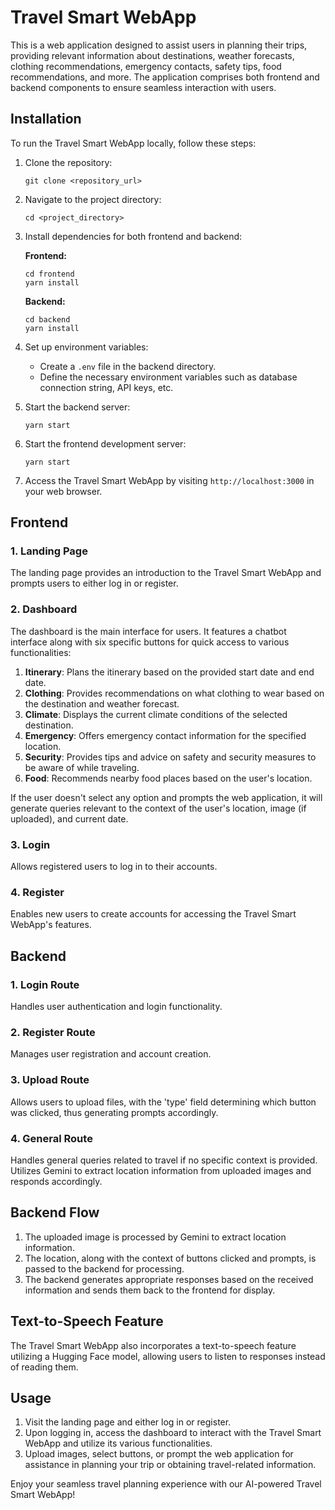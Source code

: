 # Travel Smart WebApp

This is a web application designed to assist users in planning their trips, providing relevant information about destinations, weather forecasts, clothing recommendations, emergency contacts, safety tips, food recommendations, and more. The application comprises both frontend and backend components to ensure seamless interaction with users.

## Installation

To run the Travel Smart WebApp locally, follow these steps:

1. Clone the repository:
   ```
   git clone <repository_url>
   ```

2. Navigate to the project directory:
   ```
   cd <project_directory>
   ```

3. Install dependencies for both frontend and backend:

   **Frontend:**
   ```
   cd frontend
   yarn install
   ```

   **Backend:**
   ```
   cd backend
   yarn install
   ```

4. Set up environment variables:
   - Create a `.env` file in the backend directory.
   - Define the necessary environment variables such as database connection string, API keys, etc.

5. Start the backend server:
   ```
   yarn start
   ```

6. Start the frontend development server:
   ```
   yarn start
   ```

7. Access the Travel Smart WebApp by visiting `http://localhost:3000` in your web browser.

## Frontend

### 1. Landing Page

The landing page provides an introduction to the Travel Smart WebApp and prompts users to either log in or register.

### 2. Dashboard

The dashboard is the main interface for users. It features a chatbot interface along with six specific buttons for quick access to various functionalities:

1. **Itinerary**: Plans the itinerary based on the provided start date and end date.
2. **Clothing**: Provides recommendations on what clothing to wear based on the destination and weather forecast.
3. **Climate**: Displays the current climate conditions of the selected destination.
4. **Emergency**: Offers emergency contact information for the specified location.
5. **Security**: Provides tips and advice on safety and security measures to be aware of while traveling.
6. **Food**: Recommends nearby food places based on the user's location.

If the user doesn't select any option and prompts the web application, it will generate queries relevant to the context of the user's location, image (if uploaded), and current date.

### 3. Login

Allows registered users to log in to their accounts.

### 4. Register

Enables new users to create accounts for accessing the Travel Smart WebApp's features.

## Backend

### 1. Login Route

Handles user authentication and login functionality.

### 2. Register Route

Manages user registration and account creation.

### 3. Upload Route

Allows users to upload files, with the 'type' field determining which button was clicked, thus generating prompts accordingly.

### 4. General Route

Handles general queries related to travel if no specific context is provided. Utilizes Gemini to extract location information from uploaded images and responds accordingly.

## Backend Flow

1. The uploaded image is processed by Gemini to extract location information.
2. The location, along with the context of buttons clicked and prompts, is passed to the backend for processing.
3. The backend generates appropriate responses based on the received information and sends them back to the frontend for display.

## Text-to-Speech Feature

The Travel Smart WebApp also incorporates a text-to-speech feature utilizing a Hugging Face model, allowing users to listen to responses instead of reading them.

## Usage

1. Visit the landing page and either log in or register.
2. Upon logging in, access the dashboard to interact with the Travel Smart WebApp and utilize its various functionalities.
3. Upload images, select buttons, or prompt the web application for assistance in planning your trip or obtaining travel-related information.

Enjoy your seamless travel planning experience with our AI-powered Travel Smart WebApp!
